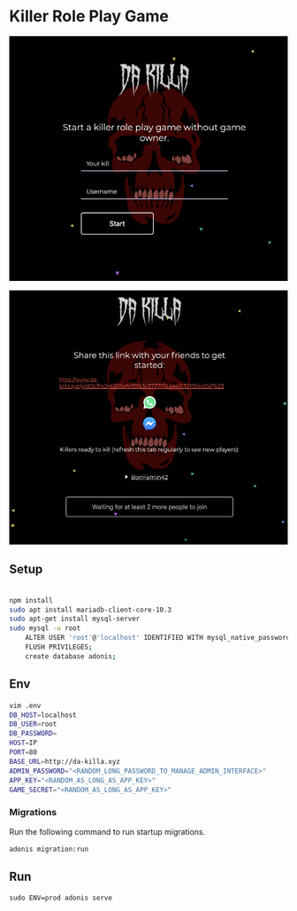 # Killer Role Play Game

![img1.png](https://raw.githubusercontent.com/NkxxkN/2killer/master/img1.png)

![img2.png](https://raw.githubusercontent.com/NkxxkN/2killer/master/img2.png)

## Setup



```bash

npm install
sudo apt install mariadb-client-core-10.3
sudo apt-get install mysql-server
sudo mysql -u root
    ALTER USER 'root'@'localhost' IDENTIFIED WITH mysql_native_password BY 'password_from_.env';
    FLUSH PRIVILEGES;
    create database adonis;
```

## Env


```bash
vim .env
DB_HOST=localhost
DB_USER=root
DB_PASSWORD=
HOST=IP
PORT=80
BASE_URL=http://da-killa.xyz
ADMIN_PASSWORD="<RANDOM_LONG_PASSWORD_TO_MANAGE_ADMIN_INTERFACE>"
APP_KEY="<RANDOM_AS_LONG_AS_APP_KEY>"
GAME_SECRET="<RANDOM_AS_LONG_AS_APP_KEY>"
```


### Migrations

Run the following command to run startup migrations.

```bash
adonis migration:run
```

## Run

```
sudo ENV=prod adonis serve
```
